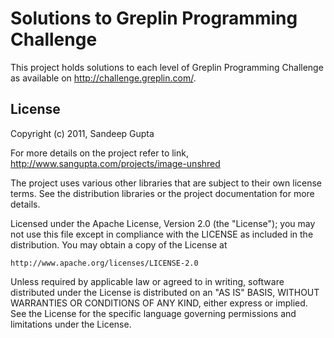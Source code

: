 Solutions to Greplin Programming Challenge
==========================================

This project holds solutions to each level of Greplin Programming Challenge as available on http://challenge.greplin.com/.

License
-------

Copyright (c) 2011, Sandeep Gupta

For more details on the project refer to link,
http://www.sangupta.com/projects/image-unshred

The project uses various other libraries that are subject to their
own license terms. See the distribution libraries or the project
documentation for more details.

Licensed under the Apache License, Version 2.0 (the "License");
you may not use this file except in compliance with the LICENSE
as included in the distribution. You may obtain a copy of the 
License at

	http://www.apache.org/licenses/LICENSE-2.0

Unless required by applicable law or agreed to in writing, software
distributed under the License is distributed on an "AS IS" BASIS,
WITHOUT WARRANTIES OR CONDITIONS OF ANY KIND, either express or implied.
See the License for the specific language governing permissions and
limitations under the License.
